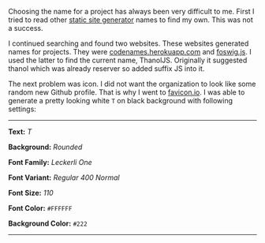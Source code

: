 Choosing the name for a project has always been very difficult to me. First I tried to read other [static site generator](https://jamstack.org/generators/) names to find my own. This was not a success. 

I continued searching and found two websites. These websites generated names for projects. They were [codenames.herokuapp.com](http://codenames.herokuapp.com/) and [foswig.js](https://mrsharpoblunto.github.io/foswig.js/). I used the latter to find the current name, ThanolJS. Originally it suggested thanol which was already reserver so added suffix JS into it. 

The next problem was icon. I did not want the organization to look like some random new Github profile. That is why I went to [favicon.io](https://favicon.io/favicon-generator/). I was able to generate a pretty looking white `T` on black background with following settings:

----

**Text:** *T*

**Background:** *Rounded*

**Font Family:** *Leckerli One*

**Font Variant:** *Regular 400 Normal*

**Font Size:** *110*

**Font Color:** `#FFFFFF`

**Background Color:** `#222`

----